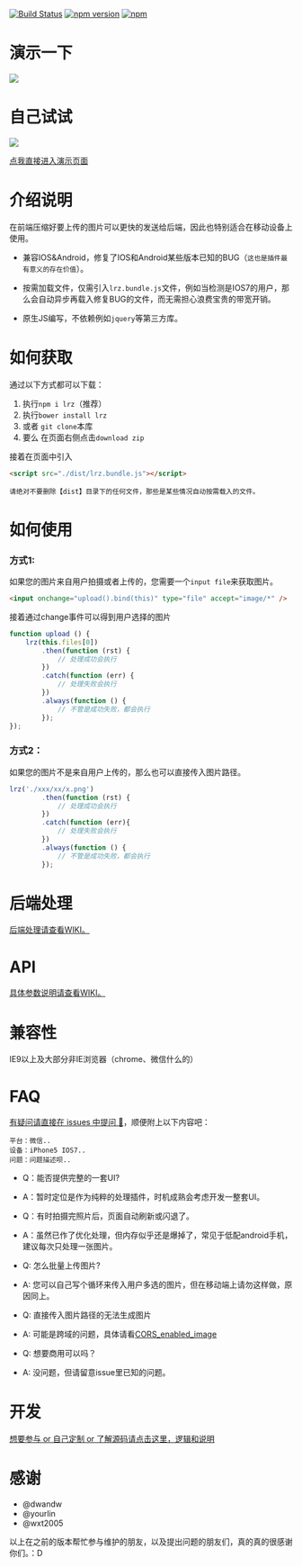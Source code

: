[![Build Status](https://travis-ci.org/think2011/localResizeIMG.svg?branch=master)](https://travis-ci.org/think2011/localResizeIMG)
[![npm version](https://img.shields.io/npm/v/lrz.svg)](https://www.npmjs.com/package/lrz)
[![npm](https://img.shields.io/npm/l/express.svg)]()

# 演示一下

![](http://think2011.github.io/localResizeIMG/test/demo.gif)

# 自己试试

![](http://think2011.github.io/localResizeIMG/test/qrcode.png)


[点我直接进入演示页面](http://think2011.github.io/localResizeIMG/test/)


# 介绍说明
在前端压缩好要上传的图片可以更快的发送给后端，因此也特别适合在移动设备上使用。

* 兼容IOS&Android，修复了IOS和Android某些版本已知的BUG（`这也是插件最有意义的存在价值`）。

* 按需加载文件，仅需引入`lrz.bundle.js`文件，例如当检测是IOS7的用户，那么会自动异步再载入修复BUG的文件，而无需担心浪费宝贵的带宽开销。

* 原生JS编写，不依赖例如`jquery`等第三方库。

# 如何获取

通过以下方式都可以下载：

1. 执行`npm i lrz`（推荐）
2. 执行`bower install lrz`
3. 或者 `git clone`本库
4. 要么 在页面右侧点击`download zip`

接着在页面中引入
```html
<script src="./dist/lrz.bundle.js"></script>
```
`请绝对不要删除【dist】目录下的任何文件，那些是某些情况自动按需载入的文件。`

# 如何使用

### 方式1:

如果您的图片来自用户拍摄或者上传的，您需要一个`input file`来获取图片。

```html
<input onchange="upload().bind(this)" type="file" accept="image/*" />
```

接着通过change事件可以得到用户选择的图片
```js
function upload () {
    lrz(this.files[0])
        .then(function (rst) {
            // 处理成功会执行
        })
        .catch(function (err) {
            // 处理失败会执行
        })
        .always(function () {
            // 不管是成功失败，都会执行
        });
});
```

### 方式2：

如果您的图片不是来自用户上传的，那么也可以直接传入图片路径。

```js
lrz('./xxx/xx/x.png')
        .then(function (rst) {
            // 处理成功会执行
        })
        .catch(function (err){
            // 处理失败会执行
        })
        .always(function () {
            // 不管是成功失败，都会执行
        });
```

# 后端处理

[后端处理请查看WIKI。](https://github.com/think2011/localResizeIMG/wiki)


# API

[具体参数说明请查看WIKI。](https://github.com/think2011/localResizeIMG/wiki)

# 兼容性

IE9以上及大部分非IE浏览器（chrome、微信什么的）

# FAQ

[有疑问请直接在 issues 中提问 🙈](https://github.com/think2011/localResizeIMG/issues)，顺便附上以下内容吧：

```
平台：微信..
设备：iPhone5 IOS7..
问题：问题描述呗..
```

* Q：能否提供完整的一套UI?
* A：暂时定位是作为纯粹的处理插件，时机成熟会考虑开发一整套UI。

* Q：有时拍摄完照片后，页面自动刷新或闪退了。
* A：虽然已作了优化处理，但内存似乎还是爆掉了，常见于低配android手机，建议每次只处理一张图片。

* Q: 怎么批量上传图片?
* A: 您可以自己写个循环来传入用户多选的图片，但在移动端上请勿这样做，原因同上。

* Q: 直接传入图片路径的无法生成图片
* A: 可能是跨域的问题，具体请看[CORS_enabled_image](https://developer.mozilla.org/en-US/docs/Web/HTML/CORS_enabled_image)

* Q: 想要商用可以吗？
* A: 没问题，但请留意issue里已知的问题。

# 开发

[想要参与 or 自己定制 or 了解源码请点击这里，逻辑和说明](https://github.com/think2011/localResizeIMG/wiki/%E5%BC%80%E5%8F%91)

# 感谢

* @dwandw
* @yourlin
* @wxt2005

以上在之前的版本帮忙参与维护的朋友，以及提出问题的朋友们，真的真的很感谢你们。：D
